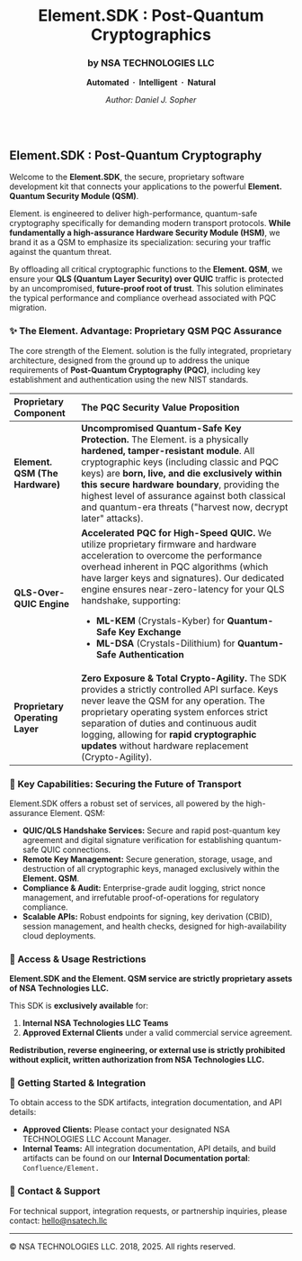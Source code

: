<h1 align="center">Element.SDK : Post-Quantum Cryptographics</h1>
<h3 align="center">by NSA TECHNOLOGIES LLC</h3>
<p align="center"><b>Automated &nbsp;·&nbsp; Intelligent &nbsp;·&nbsp; Natural</b></p>
<p align="center"><i>Author: Daniel J. Sopher</i></p>
<br><br>


## Element.SDK : Post-Quantum Cryptography

Welcome to the **Element.SDK**, the secure, proprietary software development kit that connects your applications to the powerful **Element. Quantum Security Module (QSM)**.

Element. is engineered to deliver high-performance, quantum-safe cryptography specifically for demanding modern transport protocols. **While fundamentally a high-assurance Hardware Security Module (HSM)**, we brand it as a QSM to emphasize its specialization: securing your traffic against the quantum threat.

By offloading all critical cryptographic functions to the **Element. QSM**, we ensure your **QLS (Quantum Layer Security) over QUIC** traffic is protected by an uncompromised, **future-proof root of trust**. This solution eliminates the typical performance and compliance overhead associated with PQC migration.

### ✨ The Element. Advantage: Proprietary QSM PQC Assurance

The core strength of the Element. solution is the fully integrated, proprietary architecture, designed from the ground up to address the unique requirements of **Post-Quantum Cryptography (PQC)**, including key establishment and authentication using the new NIST standards.

| Proprietary Component | The PQC Security Value Proposition |
| :--- | :--- |
| **Element. QSM (The Hardware)** | **Uncompromised Quantum-Safe Key Protection.** The Element. is a physically **hardened, tamper-resistant module**. All cryptographic keys (including classic and PQC keys) are **born, live, and die exclusively within this secure hardware boundary**, providing the highest level of assurance against both classical and quantum-era threats ("harvest now, decrypt later" attacks). |
| **QLS-Over-QUIC Engine** | **Accelerated PQC for High-Speed QUIC.** We utilize proprietary firmware and hardware acceleration to overcome the performance overhead inherent in PQC algorithms (which have larger keys and signatures). Our dedicated engine ensures near-zero-latency for your QLS handshake, supporting: <ul><li>**ML-KEM** (Crystals-Kyber) for **Quantum-Safe Key Exchange**</li><li>**ML-DSA** (Crystals-Dilithium) for **Quantum-Safe Authentication**</li></ul> |
| **Proprietary Operating Layer** | **Zero Exposure & Total Crypto-Agility.** The SDK provides a strictly controlled API surface. Keys never leave the QSM for any operation. The proprietary operating system enforces strict separation of duties and continuous audit logging, allowing for **rapid cryptographic updates** without hardware replacement (Crypto-Agility). |

### 🚀 Key Capabilities: Securing the Future of Transport

Element.SDK offers a robust set of services, all powered by the high-assurance Element. QSM:

* **QUIC/QLS Handshake Services:** Secure and rapid post-quantum key agreement and digital signature verification for establishing quantum-safe QUIC connections.
* **Remote Key Management:** Secure generation, storage, usage, and destruction of all cryptographic keys, managed exclusively within the **Element. QSM**.
* **Compliance & Audit:** Enterprise-grade audit logging, strict nonce management, and irrefutable proof-of-operations for regulatory compliance.
* **Scalable APIs:** Robust endpoints for signing, key derivation (CBID), session management, and health checks, designed for high-availability cloud deployments.

### 🔑 Access & Usage Restrictions

**Element.SDK and the Element. QSM service are strictly proprietary assets of NSA Technologies LLC.**

This SDK is **exclusively available** for:

1.  **Internal NSA Technologies LLC Teams**
2.  **Approved External Clients** under a valid commercial service agreement.

**Redistribution, reverse engineering, or external use is strictly prohibited without explicit, written authorization from NSA Technologies LLC.**

### 🏁 Getting Started & Integration

To obtain access to the SDK artifacts, integration documentation, and API details:

* **Approved Clients:** Please contact your designated NSA TECHNOLOGIES LLC Account Manager.
* **Internal Teams:** All integration documentation, API details, and build artifacts can be found on our **Internal Documentation portal**: `Confluence/Element.`

### 🤝 Contact & Support

For technical support, integration requests, or partnership inquiries, please contact: hello@nsatech.llc

***

© NSA TECHNOLOGIES LLC. 2018, 2025. All rights reserved.
